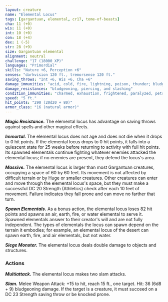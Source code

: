 ```yaml
---
layout: creature
name: "Elemental Locus"
tags: [gargantuan, elemental, cr17, tome-of-beasts]
cha: 11 (+0)
wis: 11 (+0)
int: 10 (+0)
con: 18 (+4)
dex: 1 (-5)
str: 28 (+9)
size: Gargantuan elemental
alignment: neutral
challenge: "17 (18000 XP)"
languages: "Primordial"
skills: "Nature +6, Perception +6"
senses: "darkvision 120 ft., tremorsense 120 ft."
saving_throws: "Int +6, Wis +6, Cha +6"
damage_immunities: "acid, cold, fire, lightning, poison, thunder; bludgeoning, piercing, and slashing from nonmagical weapons"
damage_resistances: "bludgeoning, piercing, and slashing"
condition_immunities: "charmed, exhaustion, frightened, paralyzed, petrified, poisoned, unconscious"
speed: "5 ft."
hit_points: "290 (20d20 + 80)"
armor_class: "16 (natural armor)"
---
```


***Magic Resistance.*** The elemental locus has advantage on saving throws against spells and other magical effects.

***Immortal.*** The elemental locus does not age and does not die when it drops to 0 hit points. If the elemental locus drops to 0 hit points, it falls into a quiescent state for 25 weeks before returning to activity with full hit points. Its spawned elementals continue fighting whatever enemies attacked the elemental locus; if no enemies are present, they defend the locus's area.

***Massive.*** The elemental locus is larger than most Gargantuan creatures, occupying a space of 60 by 60 feet. Its movement is not affected by difficult terrain or by Huge or smaller creatures. Other creatures can enter and move through the elemental locus's space, but they must make a successful DC 20 Strength (Athletics) check after each 10 feet of movement. Failure indicates they fall prone and can move no farther that turn.

***Spawn Elementals.*** As a bonus action, the elemental locus loses 82 hit points and spawns an air, earth, fire, or water elemental to serve it. Spawned elementals answer to their creator's will and are not fully independent. The types of elementals the locus can spawn depend on the terrain it embodies; for example, an elemental locus of the desert can spawn earth, fire, and air elementals, but not water.

***Siege Monster.*** The elemental locus deals double damage to objects and structures.

### Actions

***Multiattack.*** The elemental locus makes two slam attacks.

***Slam.*** Melee Weapon Attack: +15 to hit, reach 15 ft., one target. Hit: 36 (6d8 + 9) bludgeoning damage. If the target is a creature, it must succeed on a DC 23 Strength saving throw or be knocked prone.

